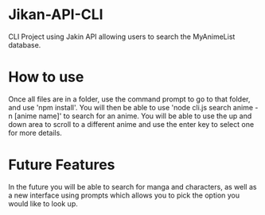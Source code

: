 # Jikan-API-CLI
 CLI Project using Jakin API allowing users to search the MyAnimeList database.

# How to use
Once all files are in a folder, use the command prompt to go to that folder, and use 'npm install'.
You will then be able to use 'node cli.js search anime -n [anime name]' to search for an anime.
You will be able to use the up and down area to scroll to a different anime and use the enter key to select one for more details.

# Future Features
In the future you will be able to search for manga and characters, as well as a new interface using prompts which allows you to pick the option you would like to look up.
